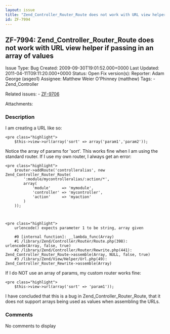 ```yaml
---
layout: issue
title: "Zend_Controller_Router_Route does not work with URL view helper if passing in an array of values"
id: ZF-7994
---
```


ZF-7994: Zend\_Controller\_Router\_Route does not work with URL view helper if passing in an array of values
------------------------------------------------------------------------------------------------------------

 Issue Type: Bug Created: 2009-09-30T19:01:52.000+0000 Last Updated: 2011-04-11T09:11:20.000+0000 Status: Open Fix version(s): 
 Reporter:  Adam George (asgeo1)  Assignee:  Matthew Weier O'Phinney (matthew)  Tags: - Zend\_Controller
 
 Related issues: - [ZF-9706](/issues/browse/ZF-9706)
 
 Attachments: 
### Description

I am creating a URL like so:

 
    <pre class="highlight">
        $this->view->url(array('sort' => array('param1','param2'));


Notice the array of params for 'sort'. This works fine when I am using the standard router. If I use my own router, I always get an error:

 
    <pre class="highlight">
        $router->addRoute('controlleralias', new Zend_Controller_Router_Route(
            ':module/mycontrolleralias/:action/*',
            array(
                'module'     => 'mymodule',
                'controller' => 'mycontroller',
                'action'     => 'myaction'
            )
        ));


 
    <pre class="highlight">
        urlencode() expects parameter 1 to be string, array given
    
        #0 [internal function]: __lambda_func(Array)
        #1 /library/Zend/Controller/Router/Route.php(398): urlencode(Array, false, true)
        #2 /library/Zend/Controller/Router/Rewrite.php(441):     Zend_Controller_Router_Route->assemble(Array, NULL, false, true)
        #3 /library/Zend/View/Helper/Url.php(49): Zend_Controller_Router_Rewrite->assemble(Array)


If I do NOT use an array of params, my custom router works fine:

 
    <pre class="highlight">
        $this->view->url(array('sort' => 'param1'));


I have concluded that this is a bug in Zend\_Controller\_Router\_Route, that it does not support arrays being used as values when assembling the URLs.

 

 

### Comments

No comments to display